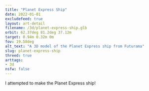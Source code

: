 ```yaml
---
title: "Planet Express Ship"
date: 2022-01-01
excludefeed: true
layout: art-detail
filename: /3d/planet-express-ship.glb
orbit: 62.37deg 81.2deg 37.12m
target: 0.94m 0.32m 0m
fov: 19.58deg
alt_text: "A 3D model of the Planet Express ship from Futurama"
slug: planet-express-ship
threed: true
arttags:
- 3d
nsfw: false
---
```

I attempted to make the Planet Express ship!
